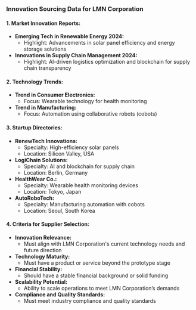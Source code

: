 ### **Innovation Sourcing Data for LMN Corporation**

#### **1. Market Innovation Reports:**
- **Emerging Tech in Renewable Energy 2024:**
  - Highlight: Advancements in solar panel efficiency and energy storage solutions
- **Innovations in Supply Chain Management 2024:**
  - Highlight: AI-driven logistics optimization and blockchain for supply chain transparency

#### **2. Technology Trends:**
- **Trend in Consumer Electronics:**
  - Focus: Wearable technology for health monitoring
- **Trend in Manufacturing:**
  - Focus: Automation using collaborative robots (cobots)

#### **3. Startup Directories:**
- **RenewTech Innovations:**
  - Specialty: High-efficiency solar panels
  - Location: Silicon Valley, USA
- **LogiChain Solutions:**
  - Specialty: AI and blockchain for supply chain
  - Location: Berlin, Germany
- **HealthWear Co.:**
  - Specialty: Wearable health monitoring devices
  - Location: Tokyo, Japan
- **AutoRoboTech:**
  - Specialty: Manufacturing automation with cobots
  - Location: Seoul, South Korea

#### **4. Criteria for Supplier Selection:**
- **Innovation Relevance:**
  - Must align with LMN Corporation's current technology needs and future direction
- **Technology Maturity:**
  - Must have a product or service beyond the prototype stage
- **Financial Stability:**
  - Should have a stable financial background or solid funding
- **Scalability Potential:**
  - Ability to scale operations to meet LMN Corporation’s demands
- **Compliance and Quality Standards:**
  - Must meet industry compliance and quality standards
